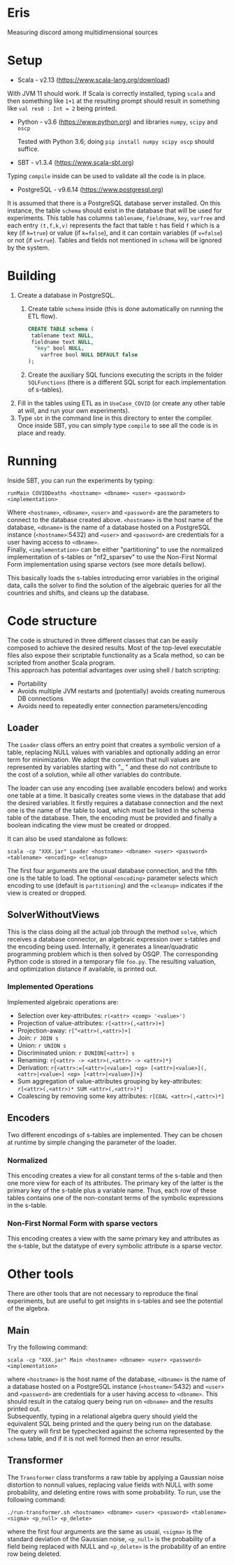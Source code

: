 <meta name="robots" content="noindex">

# Eris
Measuring discord among multidimensional sources

# Setup

* Scala - v2.13 (https://www.scala-lang.org/download) 

With JVM 11 should work. If Scala is correctly installed, typing `scala` and then something like `1+1` at the resulting prompt should result in something like
`val res0 : Int = 2` being printed.

* Python - v3.6 (https://www.python.org) and libraries `numpy`, `scipy` and `oscp`

  Tested with Python 3.6; doing `pip install numpy scipy oscp` should suffice.
  
* SBT - v1.3.4 (https://www.scala-sbt.org)

Typing `compile` inside can be used to validate all the code is in place.

* PostgreSQL - v9.6.14 (https://www.postgresql.org)

It is assumed that there is a PostgreSQL database server installed.  On this instance, the table `schema` should exist in the database that will be used for experiments. This table has columns `tablename`, `fieldname`, `key`, `varfree` and each entry `(t,f,k,v)` represents the fact that table `t` has field `f` which is a key (if `k=true`) or value (if `k=false`), and it can contain variables (if `v=false`) or not (if `v=true`).  Tables and fields not mentioned in `schema` will be ignored by the system.

# Building

1. Create a database in PostgreSQL.
   1. Create table ``schema`` inside (this is done automatically on running the ETL flow).

      ```SQL
      CREATE TABLE schema (
   	   tablename text NULL,
   	   fieldname text NULL,
      	"key" bool NULL,
	      varfree bool NULL DEFAULT false
      );
      ```
   1. Create the auxiliary SQL funcions executing the scripts in the folder ``SQLFunctions`` (there is a different SQL script for each implementation of s-tables).
1. Fill in the tables using ETL as in ``UseCase_COVID`` (or create any other table at will, and run your own experiments).
1. Type `sbt` in the command line in this directory to enter the compiler. Once inside SBT, you can simply type `compile` to see all the code is in place and ready.


# Running

Inside SBT, you can run the experiments by typing:
```
runMain COVIDDeaths <hostname> <dbname> <user> <password> <implementation>
```
Where `<hostname>`, `<dbname>`, `<user>` and `<password>` are the parameters to connect to the database created above.
`<hostname>` is the host name of the database, `<dbname>` is the name of a database hosted on a PostgreSQL instance (`<hostname>`:5432) and `<user>` and `<password>` are credentials for a user having access to `<dbname>`.  
Finally, `<implementation>` can be either "partitioning" to use the normalized implementation of s-tables or "nf2_sparsev" to use the Non-First Normal Form implementation using sparse vectors (see more details bellow).

This basically loads the s-tables introducing error variables in the original data, calls the solver to find the solution of the algebraic queries for all the countries and shifts, and cleans up the database.

# Code structure

The code is structured in three different classes that can be easily composed to achieve the desired results.
Most of the top-level executable files also expose their scriptable functionality as a Scala method, so can be scripted from another Scala program.  
This approach has potential advantages over using shell / batch scripting:
- Portability
- Avoids multiple JVM restarts and (potentially) avoids creating numerous DB connections
- Avoids need to repeatedly enter connection parameters/encoding

## Loader

The `Loader` class offers an entry point that creates a symbolic version of a table, replacing NULL values with variables and optionally adding an error term for minimization.  We adopt the convention that null values are represented by variables starting with "_ " and these do not contribute to the cost of a solution, while all other variables do contribute.

The loader can use any encoding (see available encoders below) and works one table at a time. 
It basically creates some views in the database that add the desired variables. 
It firstly requires a database connection and the next one is the name of the table to load, which must be listed in the schema table of the database. 
Then, the encoding must be provided and finally a boolean indicating the view must be created or dropped.

It can also be used standalone as follows:
```
scala -cp "XXX.jar" Loader <hostname> <dbname> <user> <password> <tablename> <encoding> <cleanup>
```
The first four arguments are the usual database connection, and the fifth one is the table to load.
The optional `<encoding>` parameter selects which encoding to use (default is `partitioning`) and the `<cleanup>` indicates if the view is created or dropped.

## SolverWithoutViews

This is the class doing all the actual job through the method `solve`, which receives a database connector, an algebraic expression over s-tables and the encoding being used. 
Internally, it generates a linear/quadratic programming problem which is then solved by OSQP.
The corresponding Python code is stored in a temporary file `foo.py`.
The resulting valuation, and optimization distance if available, is printed out.

### Implemented Operations
Implemented algebraic operations are:
* Selection over key-attributes: `r(<attr> <comp> '<value>')`
* Projection of value-attributes: `r[<attr>(,<attr>)+]`
* Projection-away: `r[^<attr>(,<attr>)+]`
* Join: `r JOIN s`
* Union: `r UNION s`
* Discriminated union: `r DUNION[<attr>] s`
* Renaming: `r{<attr> -> <attr>(,<attr> -> <attr>)*}`
* Derivation: `r{<attr>:=[<attr>|<value>] <op> [<attr>|<value>](,<attr>|<value>] <op> [<attr>|<value>])+}`
* Sum aggregation of value-attributes grouping by key-attributes: `r[<attr>(,<attr>)* SUM <attr>(,<attr>)*]`
* Coalescing by removing some key attributes: `r[COAL <attr>(,<attr>)*]`

## Encoders

Two different encodings of s-tables are implemented. They can be chosen at runtime by simple changing the parameter of the loader.

### Normalized

This encoding creates a view for all constant terms of the s-table and then one more view for each of its attributes.
The primary key of the latter is the primary key of the s-table plus a variable name.
Thus, each row of these tables contains one of the non-constant terms of the symbolic expressions in the s-table.

### Non-First Normal Form with sparse vectors

This encoding creates a view with the same primary key and attributes as the s-table, but the datatype of every symbolic attribute is a sparse vector.

# Other tools

There are other tools that are not necessary to reproduce the final experiments, but are useful to get insights in s-tables and see the potential of the algebra.

## Main
Try the following command:
```
scala -cp "XXX.jar" Main <hostname> <dbname> <user> <password> <implementation>
```
where `<hostname>` is the host name of the database, `<dbname>` is the name of a database hosted on a PostgreSQL
instance (`<hostname>`:5432) and `<user>` and
`<password>` are credentials for a user having access to `<dbname>`.
This should result in the catalog query being run on `<dbname>` and the results printed out.  
Subsequently, typing in a relational algebra query should yield the equivalent SQL being printed and the query being run on the database.  
The query will first be typechecked against the schema represented by the `schema` table, and if it is not well formed then an error results.

## Transformer

The `Transformer` class transforms a raw table by applying a Gaussian noise distortion to nonnull values, replacing value fields with NULL with some probability, and deleting entire rows with some probability.
To run, use the following command:
```
./run-transformer.sh <hostname> <dbname> <user> <password> <tablename> <sigma> <p_null> <p_delete>
```
where the first four arguments are the same as usual, `<sigma>` is the
standard deviation of the Gaussian noise, `<p_null>` is the
probability of a field being replaced with NULL and `<p_delete>` is
the probability of an entire row being deleted.

